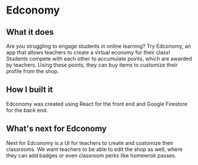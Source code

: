 # Edconomy

## What it does
Are you struggling to engage students in online learning? Try Edconomy, an app that allows teachers to create a virtual economy for their class! Students compete with each other to accumulate points, which are awarded by teachers. Using these points, they can buy items to customize their profile from the shop.

## How I built it
Edconomy was created using React for the front end and Google Firestore for the back end.

## What's next for Edconomy

Next for Edconomy is a UI for teachers to create and customize their classrooms. We want teachers to be able to edit the shop as well, where they can add badges or even classroom perks like homewrok passes.

